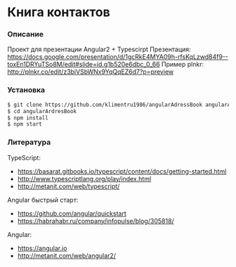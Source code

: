 # Книга контактов

### Описание
Проект для презентации Angular2 + Typescirpt
Презентация:
https://docs.google.com/presentation/d/1gcRkE4MYA09h-rfsKqLzwd84f9--toxEn1DRYuTSo8M/edit#slide=id.g1b520e6dbc_0_66
Пример plnkr:
http://plnkr.co/edit/z3biVSbWNx9YqQqEZ6d7?p=preview

### Установка
```sh
$ git clone https://github.com/klimentru1986/angularAdressBook angularAdressBook
$ cd angularArdresBook
$ npm install
$ npm start
```
### Литература

TypeScript:
* https://basarat.gitbooks.io/typescript/content/docs/getting-started.html
* http://www.typescriptlang.org/play/index.html
* http://metanit.com/web/typescript/

Angular быстрый старт:
* https://github.com/angular/quickstart
* https://habrahabr.ru/company/infopulse/blog/305818/

Angular:
* https://angular.io
* http://metanit.com/web/angular2/
